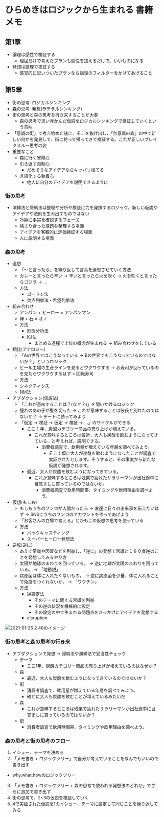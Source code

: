 # ひらめきはロジックから生まれる 書籍メモ

## 第1章
- 論理は感性で検証する
  - 理屈だけで考えたプランも感性を加えるだけで、いいものになる
- 発想は論理で検証する
  - 感覚的に思いついたプランなら論理のフィルターをかけてあげること

## 第5章
- 街の思考: ロジカルシンキング
- 森の思考: 発想(ラテラルシンキング)
- 街の思考と森の思考を行き来することが大事
  - 森の思考で思い浮かんだ仮説をロジカルシンキングで検証していくという意味
- 「意識の街」で考え始めた後に、そこを抜け出し、「無意識の森」の中で新しい何かを発見して、街に持って帰ってきて検証する。これが正しいブレイクスルー思考の姿
- 重要なこと
  - 森に行く冒険心
  - 引き返す自制心
    - だめそうなアイデアならキッパリ捨てる
  - 言語化する執着心
    - 他人に自分のアイデアを説明できるように

### 街の思考
- 演繹法と帰納法は整理や分析や検証に力を発揮するロジック。新しい仮説やアイデアや法則を生み出すものではない
  - 冷静に事実を確認するフェーズ
  - 絡まり合った課題を整理する場面
  - アイデアを客観的に評価検証する場面
  - 人に説明する場面
### 森の思考
- 連想
  - 「〜と言ったら」を繰り返して言葉を連想させていく方法
  - カレーと言ったら辛い -> 辛いと言ったら火を吹く -> 火を吹くと言ったらゴジラ -> ...
  - 方法
    - ゴードン法
    - 欠点列挙法・希望列挙法
- 組み合わせ
  - アンパン + ヒーロー = アンパンマン
  - 棒 + 石 = オノ
  - 方法
    - 形態分析法
    - KJ法
      - まとめる過程で上位の概念が生まれる -> 組み合わせをしている
- 類比(アナロジー)
   - 「Aの世界ではこうなっている -> Bの世界でもこうなっているのではないか？」というロジック
   - ビール工場の生産ラインを見るとワクワクする -> お寿司が回っているのを見たらワクワクするはず = 回転寿司
   - 方法
    - シネクティクス
    - NM法
- アブダクション(仮説法)
  - 「これが意味することは？(なぜ？)」を問いかけるロジック
  - 憧れのあの子が髪を切った -> これが意味することは彼氏と別れたのではないか？ -> デートに誘ってみよう
  - 「仮定 -> 検証 -> 仮定 -> 検証 -> ...」のサイクルができる
    - ここ１年、炭酸カテゴリー商品の売り上げが増えている。
      - これが意味するところは最近、大人も炭酸を飲むようになってきている、と考えれば、説明できる。
        - 消費者調査で、飲用量が増えている年層を調べてみよう。
          - そこで仮に大人が炭酸を飲むようになったことが調査で実証されたとします。そうすると、その事実から新たな仮説が発想されます。
    - 最近、大人が炭酸を飲むようになってきている。
      - これが意味するところは残業で疲れたサラリーマンが出社途中に目覚ましに買っているのではないか。
        - 消費者調査で飲用時間帯、タイミングや飲用理由を調べよう。
- 仮想(もしも)
  - もしもうちのワンコが人間だったら -> 友達に日々の出来事を伝えたいはず -> SNSにうちのワンコのアカウントを作ってあげよう
  - 「お客さんの立場で考える」とかもこの仮想の思考を使っている
  - 方法
    - バックキャスティング
    - スーパーヒーロー発想法
- 逆転(逆に)
  - あえて常識や因習などを列挙し、「逆に」の発想で常識と１８０度逆のことを発想してみるやり方
  - 太陽が地球のまわりを回っている。 -> 逆に地球が太陽のまわりを回っている。 -> 「地動説」
  - 病原菌は体に入れたくないもの。 -> 逆に病原菌を少量、体に入れることで免疫をつくれないか。 -> 「ワクチン」
  - 方法
    - 逆設定法
      - そのテーマに関する常識を列挙
      - その逆の状況を機械的に設定
      - その設定の中で生まれる問題点をきっかけにアイデアを発想する
    - disruption

![2021-01-25 2 40のイメージ](https://user-images.githubusercontent.com/53253817/105673106-e463ac00-5f28-11eb-8034-2eb2a2c3a321.jpeg)

### 街の思考と森の思考の行き来
- アブダクションで発想 -> 帰納法や演繹法で妥当性チェック
  - テーマ
    - ここ1年、炭酸カテゴリー商品の売り上げが増えているのはなぜか？
  - 森
    - 最近、大人も炭酸を飲むようになってきているのではないか？
  - 街
    - 消費者調査で、飲用量が増えている年層を調べてみよう。
    - 確かに大人も炭酸を飲むことが増えているみたいだ
  - 森
    - これが意味するところは残業で疲れたサラリーマンが出社途中に目覚ましに買っているのではないか？
  - 街
    - 消費者調査で飲用時間帯、タイミングや飲用理由を調べよう。

### 森の思考と街の思考のフロー
1. イシュー、テーマを決める
2. 「メモ書き + ロジックツリー」で自分が考えていることをなんでもいいので書き出す
  - why,what,howのロジックツリー
3. 「メモ書き + ロジックツリー + 森の思考で使われる発想法のどれか」でさらに追加で書き出す
4. 街の思考で、2~3の仮説を検証していく
5. 4で実証された仮説を1のイシュー、テーマに設定して同じことを繰り返してみる
